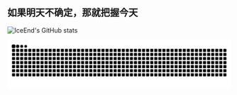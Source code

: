 ## 如果明天不确定，那就把握今天

<!--
**dagongdeyatou/dagongdeyatou** is a ✨ _special_ ✨ repository because its `README.md` (this file) appears on your GitHub profile.

Here are some ideas to get you started:

- 🔭 I’m currently working on ...
- 🌱 I’m currently learning ...
- 👯 I’m looking to collaborate on ...
- 🤔 I’m looking for help with ...
- 💬 Ask me about ...
- 📫 How to reach me: ...
- 😄 Pronouns: ...
- ⚡ Fun fact: ...
-->
<!--![Anurag's GitHub stats](https://github-readme-stats.vercel.app/api?username=dagongdeyatou) -->

<!--![Top Langs](https://github-readme-stats.vercel.app/api/top-langs/?username=dagongdeyatou) -->

<!--![Ashutosh's github activity graph](https://github-readme-activity-graph.vercel.app/graph?username=dagongdeyatou) -->

![IceEnd's GitHub stats](https://github-immortality.vercel.app/api?username=dagongdeyatou)

<!--![GitHub Streak](https://streak-stats.demolab.com/?user=dagongdeyatou) -->

<!--》![Typing SVG](https://readme-typing-svg.demolab.com/?lines=If+tomorrow+is+uncertain+,+seize+today.;明+日+が+不+確+か+な+ら+、+今+日+を+大+切+に+し+よ+う.;내+일+이+불+확+실+하+다+면+,+오+늘+을+붙+잡+으+라+.)-->

<picture>
  <source media="(prefers-color-scheme: dark)" srcset="https://raw.githubusercontent.com/Peter-JXL/Peter-JXL/output/github-contribution-grid-snake-dark.svg">
  <source media="(prefers-color-scheme: light)" srcset="https://raw.githubusercontent.com/Peter-JXL/Peter-JXL/output/github-contribution-grid-snake.svg">
  <img alt="github contribution grid snake animation" src="https://raw.githubusercontent.com/Peter-JXL/Peter-JXL/output/github-contribution-grid-snake.svg">
</picture>

<!--## Star History

[![Star History Chart](https://api.star-history.com/svg?repos=dagongdeyatou/dagongdeyatou&type=date&legend=top-left)](https://www.star-history.com/#dagongdeyatou/dagongdeyatou&type=date&legend=top-left)-->


